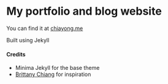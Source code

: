 # My portfolio and blog website

You can find it at [chiayong.me](ExtremelySunnyYK.github.io)

Built using Jekyll

#### Credits

- Minima Jekyll for the base theme
- [Brittany Chiang](http://brittanychiang.com/) for inspiration
